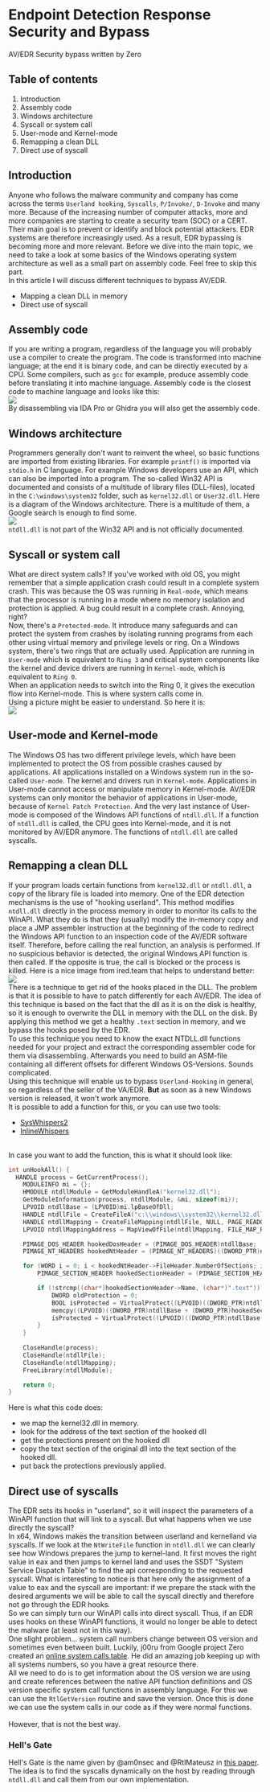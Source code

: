 # Endpoint Detection Response Security and Bypass
AV/EDR Security bypass written by Zero

## Table of contents
1. Introduction
2. Assembly code
3. Windows architecture
4. Syscall or system call
5. User-mode and Kernel-mode
6. Remapping a clean DLL
7. Direct use of syscall

## Introduction
Anyone who follows the malware community and company has come across the terms `Userland hooking`, `Syscalls`, `P/Invoke/`, `D-Invoke` and many more. Because of the increasing number of computer attacks, more and more companies are starting to create a security team (SOC) or a CERT. Their main goal is to prevent or identify and block potential attackers. EDR systems are therefore increasingly used. As a result, EDR bypassing is becoming more and more relevant. Before we dive into the main topic, we need to take a look at some basics of the Windows operating system architecture as well as a small part on assembly code. Feel free to skip this part.<br>
In this article I will discuss different techniques to bypass AV/EDR.
* Mapping a clean DLL in memory
* Direct use of syscall

## Assembly code
If you are writing a program, regardless of the language you will probably use a compiler to create the program. The code is transformed into machine language; at the end it is binary code, and can be directly executed by a CPU.
Some compilers, such as `gcc` for example, produce assembly code before translating it into machine language. Assembly code is the closest code to machine language and looks like this:<br>
![](https://i.imgur.com/j85R6jD.png)<br>
By disassembling via IDA Pro or Ghidra you will also get the assembly code.

## Windows architecture
Programmers generally don't want to reinvent the wheel, so basic functions are imported from existing libraries. For example `printf()` is imported via `stdio.h` in C language. For example Windows developers use an API, which can also be imported into a program. The so-called Win32 API is documented and consists of a multitude of library files (DLL-files), located in the `C:\windows\system32` folder, such as `kernel32.dll` or `User32.dll`.
Here is a diagram of the Windows architecture. There is a multitude of them, a Google search is enough to find some.<br>
![](https://i.imgur.com/EhSmSI2.png)<br>
`ntdll.dll` is not part of the Win32 API and is not officially documented.

## Syscall or system call
What are direct system calls? If you've worked with old OS, you might remember that a simple application crash could result in a complete system crash. This was because the OS was running in `Real-mode`, which means that the processor is running in a mode where no memory isolation and protection is applied. A bug could result in a complete crash. Annoying, right?<br>
Now, there's a `Protected-mode`. It introduce many safeguards and can protect the system from crashes by isolating running programs from each other using virtual memory and privilege levels or ring. On a Windows system, there's two rings that are actually used. Application are running in `User-mode` which is equivalent to `Ring 3` and critical system components like the kernel and device drivers are running in `Kernel-mode`, which is equivalent to `Ring 0`.<br>
When an application needs to switch into the Ring 0, it gives the execution flow into Kernel-mode. This is where system calls come in.<br>
Using a picture might be easier to understand. So here it is:<br>
![](https://i.imgur.com/ptu7lVG.png)<br>

## User-mode and Kernel-mode
The Windows OS has two different privilege levels, which have been implemented to protect the OS from possible crashes caused by applications. All applications installed on a Windows system run in the so-called `User-mode`. The kernel and drivers run in `Kernel-mode`. Applications in User-mode cannot access or manipulate memory in Kernel-mode. AV/EDR systems can only monitor the behavior of applications in User-mode, because of `Kernel Patch Protection`. And the very last instance of User-mode is composed of the Windows API functions of `ntdll.dll`. If a function of `ntdll.dll` is called, the CPU goes into Kernel-mode, and it is not monitored by AV/EDR anymore. The functions of `ntdll.dll` are called syscalls.

## Remapping a clean DLL
If your program loads certain functions from `kernel32.dll` or `ntdll.dll`, a copy of the library file is loaded into memory. One of the EDR detection mechanisms is the use of "hooking userland". This method modifies `ntdll.dll` directly in the process memory in order to monitor its calls to the WinAPI. What they do is that they (usually) modify the in-memory copy and place a JMP assembler instruction at the beginning of the code to redirect the Windows API function to an inspection code of the AV/EDR software itself. Therefore, before calling the real function, an analysis is performed. If no suspicious behavior is detected, the original Windows API function is then called. If the opposite is true, the call is blocked or the process is killed. Here is a nice image from ired.team that helps to understand better:<br>
![](https://i.imgur.com/ZAonrfi.png)<br>
There is a technique to get rid of the hooks placed in the DLL. The problem is that it is possible to have to patch differently for each AV/EDR. The idea of this technique is based on the fact that the dll as it is on the disk is healthy, so it is enough to overwrite the DLL in memory with the DLL on the disk.
By applying this method we get a healthy `.text` section in memory, and we bypass the hooks posed by the EDR.<br>
To use this technique you need to know the exact NTDLL.dll functions needed for your project and extract the corresponding assembler code for them via disassembling. Afterwards you need to build an ASM-file containing all different offsets for different Windows OS-Versions. Sounds complicated. <br>
Using this technique will enable us to bypass `Userland-Hooking` in general, so regardless of the seller of the VA/EDR. **But** as soon as a new Windows version is released, it won't work anymore.<br>
It is possible to add a function for this, or you can use two tools:
* [SysWhispers2](https://github.com/jthuraisamy/SysWhispers2)
* [InlineWhispers](https://github.com/outflanknl/InlineWhispers)<br>
<br>
In case you want to add the function, this is what it should look like:

```c
int unHookAll() { 
  HANDLE process = GetCurrentProcess();
    MODULEINFO mi = {};
    HMODULE ntdllModule = GetModuleHandleA("kernel32.dll");
    GetModuleInformation(process, ntdllModule, &mi, sizeof(mi));
    LPVOID ntdllBase = (LPVOID)mi.lpBaseOfDll;
    HANDLE ntdllFile = CreateFileA("c:\\windows\\system32\\kernel32.dll", GENERIC_READ, FILE_SHARE_READ, NULL, OPEN_EXISTING, 0, NULL);
    HANDLE ntdllMapping = CreateFileMapping(ntdllFile, NULL, PAGE_READONLY | SEC_IMAGE, 0, 0, NULL);
    LPVOID ntdllMappingAddress = MapViewOfFile(ntdllMapping, FILE_MAP_READ, 0, 0, 0);

    PIMAGE_DOS_HEADER hookedDosHeader = (PIMAGE_DOS_HEADER)ntdllBase;
    PIMAGE_NT_HEADERS hookedNtHeader = (PIMAGE_NT_HEADERS)((DWORD_PTR)ntdllBase + hookedDosHeader->e_lfanew);

    for (WORD i = 0; i < hookedNtHeader->FileHeader.NumberOfSections; i++) {
        PIMAGE_SECTION_HEADER hookedSectionHeader = (PIMAGE_SECTION_HEADER)((DWORD_PTR)IMAGE_FIRST_SECTION(hookedNtHeader) + ((DWORD_PTR)IMAGE_SIZEOF_SECTION_HEADER * i));

        if (!strcmp((char*)hookedSectionHeader->Name, (char*)".text")) {
            DWORD oldProtection = 0;
            BOOL isProtected = VirtualProtect((LPVOID)((DWORD_PTR)ntdllBase + (DWORD_PTR)hookedSectionHeader->VirtualAddress), hookedSectionHeader->Misc.VirtualSize, PAGE_EXECUTE_READWRITE, &oldProtection);
            memcpy((LPVOID)((DWORD_PTR)ntdllBase + (DWORD_PTR)hookedSectionHeader->VirtualAddress), (LPVOID)((DWORD_PTR)ntdllMappingAddress + (DWORD_PTR)hookedSectionHeader->VirtualAddress), hookedSectionHeader->Misc.VirtualSize);
            isProtected = VirtualProtect((LPVOID)((DWORD_PTR)ntdllBase + (DWORD_PTR)hookedSectionHeader->VirtualAddress), hookedSectionHeader->Misc.VirtualSize, oldProtection, &oldProtection);
        }
    }
   
    CloseHandle(process);
    CloseHandle(ntdllFile);
    CloseHandle(ntdllMapping);
    FreeLibrary(ntdllModule);

    return 0;
}
```

Here is what this code does:
* we map the kernel32.dll in memory.
* look for the address of the text section of the hooked dll
* get the protections present on the hooked dll
* copy the text section of the original dll into the text section of the hooked dll.
* put back the protections previously applied.

## Direct use of syscalls
The EDR sets its hooks in "userland", so it will inspect the parameters of a WinAPI function that will link to a syscall. But what happens when we use directly the syscall?<br>
In x64, Windows makes the transition between userland and kernelland via syscalls. If we look at the `NtWriteFile` function in `ntdll.dll` we can clearly see how Windows prepares the jump to kernel-land. It first moves the right value in eax and then jumps to kernel land and uses the SSDT "System Service Dispatch Table" to find the api corresponding to the requested syscall. What is interesting to notice is that here only the assignment of a value to eax and the syscall are important: if we prepare the stack with the desired arguments we will be able to call the syscall directly and therefore not go through the EDR hooks.<br>
So we can simply turn our WinAPI calls into direct syscall. Thus, if an EDR uses hooks on these WinAPI functions, it would no longer be able to detect the malware (at least not in this way).<br>
One slight problem... system call numbers change between OS version and sometimes even between built. Luckily, j00ru from Google project Zero created an [online system calls table](https://j00ru.vexillium.org/syscalls/nt/64/). He did an amazing job keeping up with all systems numbers, so you have a great resource there.<br>
All we need to do is to get information about the OS version we are using and create references between the native API function definitions and OS version specific system call functions in assembly language. For this we can use the `RtlGetVersion` routine and save the version. Once this is done we can use the system calls in our code as if they were normal functions.<br>
<br>
However, that is not the best way. 
### Hell's Gate
Hell's Gate is the name given by @am0nsec and @RtlMateusz in [this paper](https://vxug.fakedoma.in/papers/VXUG/Exclusive/HellsGate.pdf). The idea is to find the syscalls dynamically on the host by reading through `ntdll.dll` and call them from our own implementation. 
